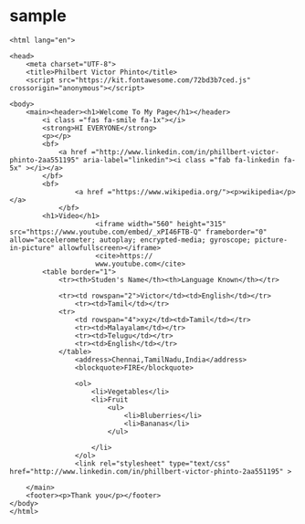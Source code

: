 # sample<!DOCTYPE html>
	<html lang="en">
	
	<head>
		<meta charset="UTF-8">
		<title>Philbert Victor Phinto</title>
		<script src="https://kit.fontawesome.com/72bd3b7ced.js" crossorigin="anonymous"></script>
		
    <body>
    	<main><header><h1>Welcome To My Page</h1></header>
    		<i class ="fas fa-smile fa-1x"></i>
    		<strong>HI EVERYONE</strong>
    		<p></p>
    		<bf> 
    			<a href ="http://www.linkedin.com/in/phillbert-victor-phinto-2aa551195" aria-label="linkedin"><i class ="fab fa-linkedin fa-5x" ></i></a>
    		</bf>
    	    <bf>
    				<a href ="https://www.wikipedia.org/"><p>wikipedia</p></a>
    			</bf>
    		<h1>Video</h1>
    		             <iframe width="560" height="315" src="https://www.youtube.com/embed/_xPI46FTB-Q" frameborder="0" allow="accelerometer; autoplay; encrypted-media; gyroscope; picture-in-picture" allowfullscreen></iframe>	
    		             <cite>https://
    		             www.youtube.com</cite>
    		<table border="1">
    			<tr><th>Studen's Name</th><th>Language Known</th></tr>	

    			<tr><td rowspan="2">Victor</td><td>English</td></tr>
    				<tr><td>Tamil</td></tr>
    			<tr>
    				<td rowspan="4">xyz</td><td>Tamil</td></tr>
    				<tr><td>Malayalam</td></tr>
    				<tr><td>Telugu</td></tr>
    				<tr><td>English</td></tr>
    			</table>
    				<address>Chennai,TamilNadu,India</address>
    				<blockquote>FIRE</blockquote>
    				
    				<ol>
    					<li>Vegetables</li>
    					<li>Fruit
    						<ul>
    							<li>Bluberries</li>
    							<li>Bananas</li>
    						</ul>
    						
    					</li>
    				</ol>
    				<link rel="stylesheet" type="text/css" href="http://www.linkedin.com/in/phillbert-victor-phinto-2aa551195" >

    	</main>
    	<footer><p>Thank you</p></footer>
    </body>
	</html>
